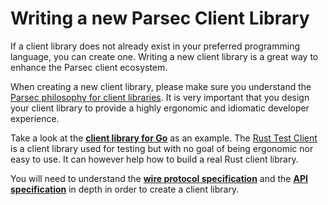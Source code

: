 <!--
  -- Copyright (c) 2019, Arm Limited, All Rights Reserved
  -- SPDX-License-Identifier: Apache-2.0
  --
  -- Licensed under the Apache License, Version 2.0 (the "License"); you may
  -- not use this file except in compliance with the License.
  -- You may obtain a copy of the License at
  --
  -- http://www.apache.org/licenses/LICENSE-2.0
  --
  -- Unless required by applicable law or agreed to in writing, software
  -- distributed under the License is distributed on an "AS IS" BASIS, WITHOUT
  -- WARRANTIES OR CONDITIONS OF ANY KIND, either express or implied.
  -- See the License for the specific language governing permissions and
  -- limitations under the License.
--->

# Writing a new Parsec Client Library

If a client library does not already exist in your preferred programming language, you can create
one. Writing a new client library is a great way to enhance the Parsec client ecosystem.

When creating a new client library, please make sure you understand the
[Parsec philosophy for client libraries](../parsec#beautiful-client-libraries). It is very important that you design
your client library to provide a highly ergonomic and idiomatic developer experience.

Take a look at the [**client library for Go**](https://github.com/parallaxsecond/parsec-client-go) as an example.
The [Rust Test Client](https://github.com/parallaxsecond/parsec-client-test) is a client library used
for testing but with no goal of being ergonomic nor easy to use.
It can however help how to build a real Rust client library.

You will need to understand the [**wire protocol specification**](../parsec/wire_protocol.md) and the [**API specification**](../parsec/api_overview.md) in depth in order to create a client library.
